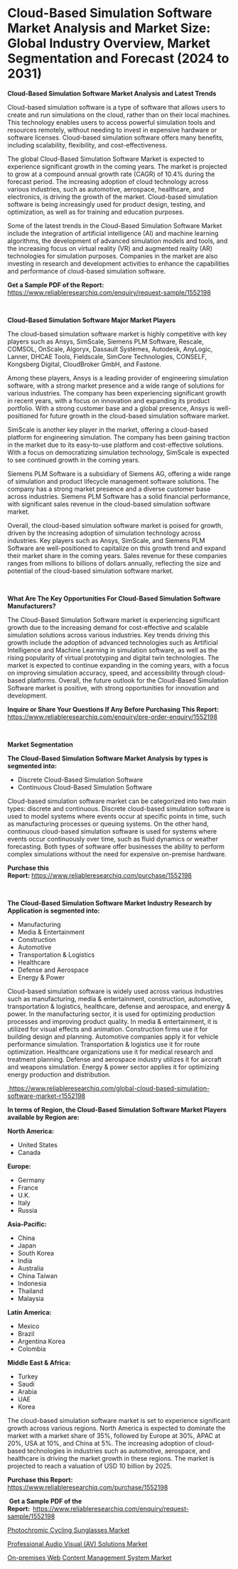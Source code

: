<p><h1>Cloud-Based Simulation Software Market Analysis and Market Size: Global Industry Overview, Market Segmentation and Forecast (2024 to 2031)</h1></p><p><strong>Cloud-Based Simulation Software Market Analysis and Latest Trends</strong></p>
<p><p>Cloud-based simulation software is a type of software that allows users to create and run simulations on the cloud, rather than on their local machines. This technology enables users to access powerful simulation tools and resources remotely, without needing to invest in expensive hardware or software licenses. Cloud-based simulation software offers many benefits, including scalability, flexibility, and cost-effectiveness.</p><p>The global Cloud-Based Simulation Software Market is expected to experience significant growth in the coming years. The market is projected to grow at a compound annual growth rate (CAGR) of 10.4% during the forecast period. The increasing adoption of cloud technology across various industries, such as automotive, aerospace, healthcare, and electronics, is driving the growth of the market. Cloud-based simulation software is being increasingly used for product design, testing, and optimization, as well as for training and education purposes.</p><p>Some of the latest trends in the Cloud-Based Simulation Software Market include the integration of artificial intelligence (AI) and machine learning algorithms, the development of advanced simulation models and tools, and the increasing focus on virtual reality (VR) and augmented reality (AR) technologies for simulation purposes. Companies in the market are also investing in research and development activities to enhance the capabilities and performance of cloud-based simulation software.</p></p>
<p><strong>Get a Sample PDF of the Report:&nbsp;</strong> <a href="https://www.reliableresearchiq.com/enquiry/request-sample/1552198">https://www.reliableresearchiq.com/enquiry/request-sample/1552198</a></p>
<p>&nbsp;</p>
<p><strong>Cloud-Based Simulation Software Major Market Players</strong></p>
<p><p>The cloud-based simulation software market is highly competitive with key players such as Ansys, SimScale, Siemens PLM Software, Rescale, COMSOL, OnScale, Algoryx, Dassault Systèmes, Autodesk, AnyLogic, Lanner, DHCAE Tools, Fieldscale, SimCore Technologies, CONSELF, Kongsberg Digital, CloudBroker GmbH, and Fastone. </p><p>Among these players, Ansys is a leading provider of engineering simulation software, with a strong market presence and a wide range of solutions for various industries. The company has been experiencing significant growth in recent years, with a focus on innovation and expanding its product portfolio. With a strong customer base and a global presence, Ansys is well-positioned for future growth in the cloud-based simulation software market.</p><p>SimScale is another key player in the market, offering a cloud-based platform for engineering simulation. The company has been gaining traction in the market due to its easy-to-use platform and cost-effective solutions. With a focus on democratizing simulation technology, SimScale is expected to see continued growth in the coming years.</p><p>Siemens PLM Software is a subsidiary of Siemens AG, offering a wide range of simulation and product lifecycle management software solutions. The company has a strong market presence and a diverse customer base across industries. Siemens PLM Software has a solid financial performance, with significant sales revenue in the cloud-based simulation software market.</p><p>Overall, the cloud-based simulation software market is poised for growth, driven by the increasing adoption of simulation technology across industries. Key players such as Ansys, SimScale, and Siemens PLM Software are well-positioned to capitalize on this growth trend and expand their market share in the coming years. Sales revenue for these companies ranges from millions to billions of dollars annually, reflecting the size and potential of the cloud-based simulation software market.</p></p>
<p>&nbsp;</p>
<p><strong>What Are The Key Opportunities For Cloud-Based Simulation Software Manufacturers?</strong></p>
<p><p>The Cloud-Based Simulation Software market is experiencing significant growth due to the increasing demand for cost-effective and scalable simulation solutions across various industries. Key trends driving this growth include the adoption of advanced technologies such as Artificial Intelligence and Machine Learning in simulation software, as well as the rising popularity of virtual prototyping and digital twin technologies. The market is expected to continue expanding in the coming years, with a focus on improving simulation accuracy, speed, and accessibility through cloud-based platforms. Overall, the future outlook for the Cloud-Based Simulation Software market is positive, with strong opportunities for innovation and development.</p></p>
<p><strong>Inquire or Share Your Questions If Any Before Purchasing This Report:</strong> <a href="https://www.reliableresearchiq.com/enquiry/pre-order-enquiry/1552198">https://www.reliableresearchiq.com/enquiry/pre-order-enquiry/1552198</a></p>
<p>&nbsp;</p>
<p><strong>Market Segmentation</strong></p>
<p><strong>The Cloud-Based Simulation Software Market Analysis by types is segmented into:</strong></p>
<p><ul><li>Discrete Cloud-Based Simulation Software</li><li>Continuous Cloud-Based Simulation Software</li></ul></p>
<p><p>Cloud-based simulation software market can be categorized into two main types: discrete and continuous. Discrete cloud-based simulation software is used to model systems where events occur at specific points in time, such as manufacturing processes or queuing systems. On the other hand, continuous cloud-based simulation software is used for systems where events occur continuously over time, such as fluid dynamics or weather forecasting. Both types of software offer businesses the ability to perform complex simulations without the need for expensive on-premise hardware.</p></p>
<p><strong>Purchase this Report:&nbsp;</strong><a href="https://www.reliableresearchiq.com/purchase/1552198">https://www.reliableresearchiq.com/purchase/1552198</a></p>
<p>&nbsp;</p>
<p><strong>The Cloud-Based Simulation Software Market Industry Research by Application is segmented into:</strong></p>
<p><ul><li>Manufacturing</li><li>Media & Entertainment</li><li>Construction</li><li>Automotive</li><li>Transportation & Logistics</li><li>Healthcare</li><li>Defense and Aerospace</li><li>Energy & Power</li></ul></p>
<p><p>Cloud-based simulation software is widely used across various industries such as manufacturing, media & entertainment, construction, automotive, transportation & logistics, healthcare, defense and aerospace, and energy & power. In the manufacturing sector, it is used for optimizing production processes and improving product quality. In media & entertainment, it is utilized for visual effects and animation. Construction firms use it for building design and planning. Automotive companies apply it for vehicle performance simulation. Transportation & logistics use it for route optimization. Healthcare organizations use it for medical research and treatment planning. Defense and aerospace industry utilizes it for aircraft and weapons simulation. Energy & power sector applies it for optimizing energy production and distribution.</p></p>
<p><a href="https://www.reliableresearchiq.com/global-cloud-based-simulation-software-market-r1552198">&nbsp;https://www.reliableresearchiq.com/global-cloud-based-simulation-software-market-r1552198</a></p>
<p><strong>In terms of Region, the Cloud-Based Simulation Software Market Players available by Region are:</strong></p>
<p>
    <p> <strong> North America: </strong>
        <ul>
            <li>United States</li>
            <li>Canada</li>
        </ul>
        </p> 
    <p> <strong> Europe: </strong>
        <ul>
            <li>Germany</li>
            <li>France</li>
            <li>U.K.</li>
            <li>Italy</li>
            <li>Russia</li>
        </ul>
        </p> 
    <p> <strong> Asia-Pacific: </strong>
        <ul>
            <li>China</li>
            <li>Japan</li>
            <li>South Korea</li>
            <li>India</li>
            <li>Australia</li>
            <li>China Taiwan</li>
            <li>Indonesia</li>
            <li>Thailand</li>
            <li>Malaysia</li>
        </ul>
        </p> 
    <p> <strong> Latin America: </strong>
        <ul>
            <li>Mexico</li>
            <li>Brazil</li>
            <li>Argentina Korea</li>
            <li>Colombia</li>
        </ul>
        </p> 
    <p> <strong> Middle East & Africa: </strong>
        <ul>
            <li>Turkey</li>
            <li>Saudi</li>
            <li>Arabia</li>
            <li>UAE</li>
            <li>Korea</li>
        </ul>
    </p>
    </p>
<p><p>The cloud-based simulation software market is set to experience significant growth across various regions. North America is expected to dominate the market with a market share of 35%, followed by Europe at 30%, APAC at 20%, USA at 10%, and China at 5%. The increasing adoption of cloud-based technologies in industries such as automotive, aerospace, and healthcare is driving the market growth in these regions. The market is projected to reach a valuation of USD 10 billion by 2025.</p></p>
<p><strong>Purchase this Report: </strong><a href="https://www.reliableresearchiq.com/purchase/1552198">https://www.reliableresearchiq.com/purchase/1552198</a></p>
<p>&nbsp;<strong>Get a Sample PDF of the Report:&nbsp;&nbsp;</strong><a href="https://www.reliableresearchiq.com/enquiry/request-sample/1552198">https://www.reliableresearchiq.com/enquiry/request-sample/1552198</a></p>
<p><strong></strong></p>
<p><p><a href="https://view.publitas.com/reportprime-1/an-in-depth-analysis-of-the-global-photochromic-cycling-sunglasses-market-scope-and-its-rapid-growing-5-8-cagr-forcasted-for-period-from-2024-to-2031/">Photochromic Cycling Sunglasses Market</a></p><p><a href="https://github.com/markusgodoy/Market-Research-Report-List-4/blob/main/professional-audio-visual-av-solutions-market.md">Professional Audio Visual (AV) Solutions Market</a></p><p><a href="https://github.com/arionmp/Market-Research-Report-List-4/blob/main/on-premises-web-content-management-system-market.md">On-premises Web Content Management System Market</a></p></p>